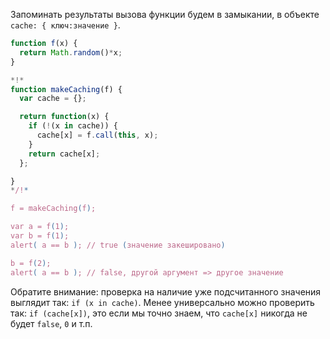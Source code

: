 Запоминать результаты вызова функции будем в замыкании, в объекте `cache: { ключ:значение }`.

```js run no-beautify
function f(x) {
  return Math.random()*x;
}

*!*
function makeCaching(f) {
  var cache = {};

  return function(x) {
    if (!(x in cache)) {
      cache[x] = f.call(this, x);
    }
    return cache[x];
  };

}
*/!*

f = makeCaching(f);

var a = f(1);
var b = f(1);
alert( a == b ); // true (значение закешировано)

b = f(2);
alert( a == b ); // false, другой аргумент => другое значение
```

Обратите внимание: проверка на наличие уже подсчитанного значения выглядит так: `if (x in cache)`. Менее универсально можно проверить так: `if (cache[x])`, это если мы точно знаем, что `cache[x]` никогда не будет `false`, `0` и т.п.

